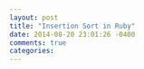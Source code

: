 ```yaml
---
layout: post
title: "Insertion Sort in Ruby"
date: 2014-08-20 23:01:26 -0400
comments: true
categories: 
---
```

